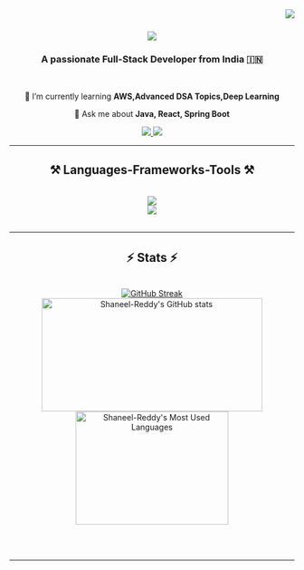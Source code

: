 <img align="right" src="https://visitor-badge.laobi.icu/badge?page_id=Shaneel-Reddy.Shaneel-Reddy" />

<h1 align="center">
    <img src="https://readme-typing-svg.herokuapp.com/?font=Righteous&size=35&center=true&vCenter=true&width=500&height=70&duration=4000&lines=Hi+There!+👋;+I'm+L+Shaneel+Reddy!;" />
</h1>

<h3 align="center">A passionate Full-Stack Developer from India 🇮🇳</h3>

<br/>

<div align="center">
 
 
 🌱 I’m currently learning **AWS,Advanced DSA Topics,Deep Learning**

💬 Ask me about **Java, React, Spring Boot**


</div>
 
<div align="center"> 
  <a href="mailto:shaneelreddy2004@gmail.com">
    <img src="https://img.shields.io/badge/Gmail-333333?style=for-the-badge&logo=gmail&logoColor=red" />
  </a>
  <a href="https://www.linkedin.com/in/shaneel-reddy-0036b1263/" target="_blank">
    <img src="https://img.shields.io/badge/LinkedIn-0077B5?style=for-the-badge&logo=linkedin&logoColor=white" target="_blank" />
  </a>
</div>

 <hr/>
 
<h2 align="center">⚒️ Languages-Frameworks-Tools ⚒️</h2>
<br/>
<div align="center">
    <img src="https://skillicons.dev/icons?i=spring,react,java,html,css,vscode,github,git,r,postman" /><br>
    <img src="https://skillicons.dev/icons?i=nodejs,python,javascript,express,mongodb,c,mysql" /><br>
</div>

<br/>
<hr/>

<h2 align="center">⚡ Stats ⚡</h2>
<br>
<div align=center>
  <a href="https://git.io/streak-stats"><img src="https://github-readme-streak-stats-zeta-seven.vercel.app?user=Shaneel-Reddy&theme=highcontrast" alt="GitHub Streak" /></a>
</div>

<div align="center">
  <a href="https://github.com/Shaneel-Reddy/github-readme-stats">
    <img style="width: 390px; height: 200px;" src="https://github-readme-stats-git-master-shaneel-reddys-projects.vercel.app/api?username=Shaneel-Reddy&show_icons=true&theme=react" alt="Shaneel-Reddy's GitHub stats" />
  </a>
  <a href="https://github.com/Shaneel-Reddy/github-readme-stats">
    <img style="width: 270px; height: 200px;" src="https://github-readme-stats-git-master-shaneel-reddys-projects.vercel.app/api/top-langs/?username=Shaneel-Reddy&layout=donut&theme=react" alt="Shaneel-Reddy's Most Used Languages" />
  </a>
</div>



<br/><br/>

<hr/>

<br/>


<br/>
